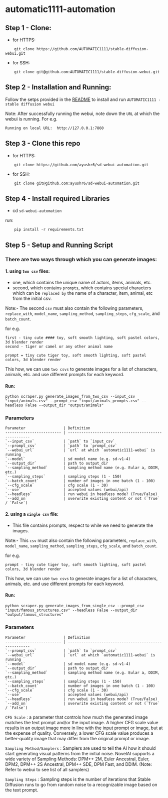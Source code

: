 
# automatic1111-automation

## Step 1 - Clone:

- for HTTPS:
```
    git clone https://github.com/AUTOMATIC1111/stable-diffusion-webui.git
```

- for SSH:
```
    git clone git@github.com:AUTOMATIC1111/stable-diffusion-webui.git
```


## Step 2 - Installation and Running:

Follow the setps provided in the [README](https://github.com/AUTOMATIC1111/stable-diffusion-webui/blob/master/README.md) to install and run `AUTOMATIC1111 - stable diffusion webui`

Note: After successfully running the webui, note down the `URL` at which the webui is running. For e.g.

    Running on local URL:  http://127.0.0.1:7860


## Step 3 - Clone this repo

- for HTTPS:
```
    git clone https://github.com/ayushr6/sd-webui-automation.git
```

- for SSH:
```
    git clone git@github.com:ayushr6/sd-webui-automation.git
```
## Step 4 - Install required Libraries

- cd `sd-webui-automation`

run:
```
    pip install -r requirements.txt
```

## Step 5 - Setup and Running Script

### There are two ways through which you can generate images:

#### 1. using `two csv` files:

- one, which contains the unique name of actors, items, animals, etc.
- second, which contains `prompts`, which contains special characters which can be `replaced by` the name of a character, item, animal, etc from the initial csv.

Note:- The second `csv` must also contain the following parameters, `replace_with`, `model_name`, `sampling_method`, `sampling_steps`, `cfg_scale`, and `batch_count`.


for e.g.

```
first - tiny cute #### toy, soft smooth lighting, soft pastel colors, 3d blender render
second - tiger or camel or any other animal name

prompt = tiny cute tiger toy, soft smooth lighting, soft pastel colors, 3d blender render
```

This how, we can use `two csvs` to generate images for a list of characters, animals, etc. and use different prompts for each keyword.

#### Run:

```
python scraper.py generate_images_from_two_csv --input_csv "input/animals.csv" --prompt_csv "input/animals_prompts.csv" --headless False --output_dir "output/animals"
```

### Parameters

    Parameter                 | Definition
    ------------------------- | -----------------------------------------------------
    `--input_csv`             | `path` to `input_csv`
    `--prompt_csv`            | `path` to `prompt_csv`
    `--webui_url`             | `url` at which `automatic1111-webui` is running
    `--model`                 | sd model name (e.g. sd-v1-4)
    `--output_dir`            | path to output_dir
    `--sampling_method`       | sampling method name (e.g. Eular a, DDIM, etc.)
    `--sampling_steps`        | sampling steps (1 - 150)
    `--batch_count`           | number of images in one batch (1 - 100)
    `--cfg_scale`             | cfg scale (1 - 30)
    `--use`                   | accepted values (webui/api)
    `--headless`              | run webui in headless mode? (True/False)
    `--add_on`                | overwrite existing content or not (`True` / `False`)


#### 2. using a `single csv` file:

- This file contains prompts, respect to while we need to generate the images.

Note:- This `csv` must also contain the following parameters, `replace_with`, `model_name`, `sampling_method`, `sampling_steps`, `cfg_scale`, and `batch_count`.

for e.g.

```
prompt - tiny cute tiger toy, soft smooth lighting, soft pastel colors, 3d blender render
```

This how, we can use `two csvs` to generate images for a list of characters, animals, etc. and use different prompts for each keyword.

#### Run:

```
python scraper.py generate_images_from_single_csv --prompt_csv "input/famous_structures.csv" --headless False --output_dir "output/famous_structures"
```



### Parameters

    Parameter                 | Definition
    ------------------------- | -----------------------------------------------------
    `--prompt_csv`            | `path` to `prompt_csv`
    `--webui_url`             | `url` at which `automatic1111-webui` is running
    `--model`                 | sd model name (e.g. sd-v1-4)
    `--output_dir`            | path to output_dir
    `--sampling_method`       | sampling method name (e.g. Eular a, DDIM, etc.)
    `--sampling_steps`        | sampling steps (1 - 150)
    `--batch_count`           | number of images in one batch (1 - 100)
    `--cfg_scale`             | cfg scale (1 - 30)
    `--use`                   | accepted values (webui/api)
    `--headless`              | run webui in headless mode? (True/False)
    `--add_on`                | overwrite existing content or not (`True` / `False`)


`CFG Scale` : a parameter that controls how much the generated image matches the text prompt and/or the input image. A higher CFG scale value results in an output image more in line with the input prompt or image, but at the expense of quality. Conversely, a lower CFG scale value produces a better-quality image that may differ from the original prompt or image.

`Sampling Method/Samplers` : Samplers are used to tell the AI how it should start generating visual patterns from the initial noise. NovelAI supports a wide variety of Sampling Methods: DPM++ 2M, Euler Ancestral, Euler, DPM2, DPM++ 2S Ancestral, DPM++ SDE, DPM Fast, and DDIM. (Note: Refer to webui to see list of all samplers)

`Sampling Steps` : Sampling steps is the number of iterations that Stable Diffusion runs to go from random noise to a recognizable image based on the text prompt.